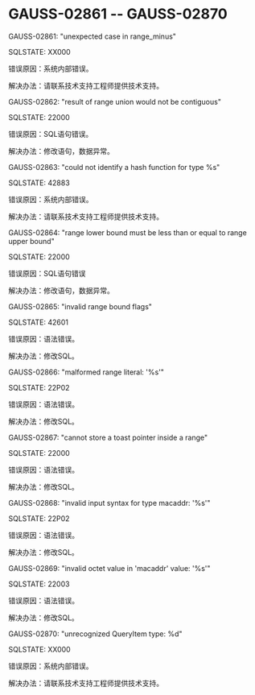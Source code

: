 # GAUSS-02861 -- GAUSS-02870<a name="ZH-CN_TOPIC_0302073137"></a>

GAUSS-02861: "unexpected case in range\_minus"

SQLSTATE: XX000

错误原因：系统内部错误。

解决办法：请联系技术支持工程师提供技术支持。

GAUSS-02862: "result of range union would not be contiguous"

SQLSTATE: 22000

错误原因：SQL语句错误。

解决办法：修改语句，数据异常。

GAUSS-02863: "could not identify a hash function for type %s"

SQLSTATE: 42883

错误原因：系统内部错误。

解决办法：请联系技术支持工程师提供技术支持。

GAUSS-02864: "range lower bound must be less than or equal to range upper bound"

SQLSTATE: 22000

错误原因：SQL语句错误

解决办法：修改语句，数据异常。

GAUSS-02865: "invalid range bound flags"

SQLSTATE: 42601

错误原因：语法错误。

解决办法：修改SQL。

GAUSS-02866: "malformed range literal: '%s'"

SQLSTATE: 22P02

错误原因：语法错误。

解决办法：修改SQL。

GAUSS-02867: "cannot store a toast pointer inside a range"

SQLSTATE: 22000

错误原因：语法错误。

解决办法：修改SQL。

GAUSS-02868: "invalid input syntax for type macaddr: '%s'"

SQLSTATE: 22P02

错误原因：语法错误。

解决办法：修改SQL。

GAUSS-02869: "invalid octet value in 'macaddr' value: '%s'"

SQLSTATE: 22003

错误原因：语法错误。

解决办法：修改SQL。

GAUSS-02870: "unrecognized QueryItem type: %d"

SQLSTATE: XX000

错误原因：系统内部错误。

解决办法：请联系技术支持工程师提供技术支持。

